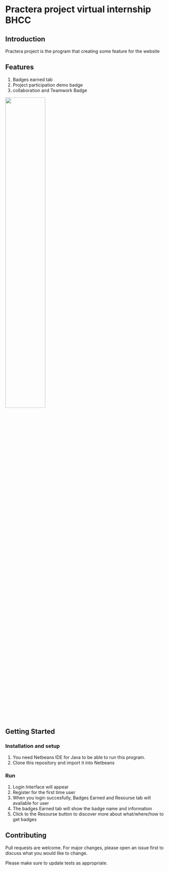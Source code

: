# Practera project virtual internship BHCC

## Introduction

Practera project is the program that creating some feature for the website 

## Features

  1. Badges earned tab
  2. Project participation demo badge
  3. collaboration and Teamwork Badge
 
  <img src="image/Campus Network result.png" width = 50% >

## Getting Started

### Installation and setup

  1. You need Netbeans IDE for Java to be able to run this program.
  2. Clone this repository and import it into Netbeans

### Run

  1. Login Interface will appear 
  2. Register for the first time user
  3. When you login succesfully, Badges Earned and Resourse tab will available for user
  4. The badges Earned tab will show the badge name and information
  5. Click to the Resourse button to discover more about what/where/how to get badges  

## Contributing
Pull requests are welcome. For major changes, please open an issue first to discuss what you would like to change.

Please make sure to update tests as appropriate.

